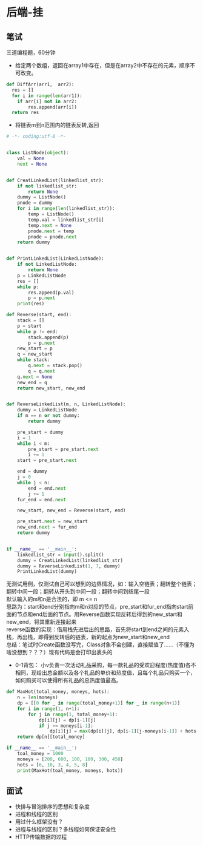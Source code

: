 # 后端-挂

## 笔试
三道编程题，60分钟

* 给定两个数组，返回在array1中存在，但是在array2中不存在的元素，顺序不可改变。
```python
def DiffArr(arr1,  arr2):
  res = []
  for i in range(len(arr1)):
    if arr[i] not in arr2:
        res.append(arr[i])
  return res
```

*  将链表m到n范围内的链表反转,返回
```python
# -*- coding:utf-8 -*-


class ListNode(object):
    val = None
    next = None


def CreatLinkedList(linkedlist_str):
    if not linkedlist_str:
        return None
    dummy = ListNode()
    pnode = dummy
    for i in range(len(linkedlist_str)):
        temp = ListNode()
        temp.val = linkedlist_str[i]
        temp.next = None
        pnode.next = temp
        pnode = pnode.next
    return dummy


def PrintLinkedList(LinkedListNode):
    if not LinkedListNode:
        return None
    p = LinkedListNode
    res = []
    while p:
        res.append(p.val)
        p = p.next
    print(res)

def Reverse(start, end):
    stack = []
    p = start
    while p != end:
        stack.append(p)
        p = p.next
    new_start = p
    q = new_start
    while stack:
        q.next = stack.pop()
        q = q.next
    q.next = None
    new_end = q
    return new_start, new_end


def ReverseLinkedList(m, n, LinkedListNode):
    dummy = LinkedListNode
    if m == n or not dummy:
        return dummy

    pre_start = dummy
    i = 1
    while i < m:
        pre_start = pre_start.next
        i += 1
    start = pre_start.next

    end = dummy
    j = 0
    while j < n:
        end = end.next
        j += 1
    fur_end = end.next

    new_start, new_end = Reverse(start, end)

    pre_start.next = new_start
    new_end.next = fur_end
    return dummy


if __name__ == '__main__':
    linkedlist_str = input().split()
    dummy = CreatLinkedList(linkedlist_str)
    dummy = ReverseLinkedList(1, 7, dummy)
    PrintLinkedList(dummy)
```
无测试用例，仅测试自己可以想到的边界情况，如：输入空链表；翻转整个链表；翻转中间一段；翻转从开头到中间一段；翻转中间到结尾一段<br>
默认输入的m和n是合法的，即 m <= n <br>
思路为：start和end分别指向m和n对应的节点，pre_start和fur_end指向start前面的节点和end后面的节点。用Reverse函数实现反转后得到的new_start和new_end，将其重新连接起来<br>
reverse函数的实现：借用栈先进后出的思路，首先将start到end之间的元素入栈，再出栈，即得到反转后的链表，新的起点为new_start和new_end <br>
总结：笔试时Create函数没写完，Class对象不会创建，直接赋值了……（不懂为啥没想到？？？）现有代码是会打印出表头的

* 0-1背包：
小v负责一次活动礼品采购，每一款礼品的受欢迎程度(热度值)各不相同，现给出总金额以及各个礼品的单价和热度值，且每个礼品只购买一个，如何购买可以使得所有礼品的总热度值最高。
```python
def MaxHot(total_money, moneys, hots):
    n = len(moneys)
    dp = [[0 for _ in range(total_money+1)] for _ in range(n+1)]
    for i in range(1, n+1):
        for j in range(1, total_money+1):
            dp[i][j] = dp[i-1][j]
            if j >= moneys[i-1]:
                dp[i][j] = max(dp[i][j], dp[i-1][j-moneys[i-1]] + hots[i-1])
    return dp[n][total_money]

if __name__ == '__main__':
    toal_money = 1000
    moneys = [200, 600, 100, 180, 300, 450]
    hots = [6, 10, 3, 4, 5, 8]
    print(MaxHot(toal_money, moneys, hots))
```

## 面试
* 快排与冒泡排序的思想和复杂度
* 进程和线程的区别
* 用过什么框架没有？
* 进程与线程的区别？多线程如何保证安全性
* HTTP传输数据的过程
